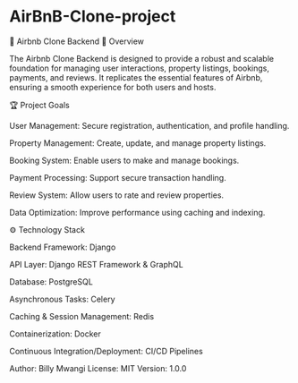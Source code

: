 # AirBnB-Clone-project
🏡 Airbnb Clone Backend
🚀 Overview

The Airbnb Clone Backend is designed to provide a robust and scalable foundation for managing user interactions, property listings, bookings, payments, and reviews. It replicates the essential features of Airbnb, ensuring a smooth experience for both users and hosts.

🏆 Project Goals

User Management: Secure registration, authentication, and profile handling.

Property Management: Create, update, and manage property listings.

Booking System: Enable users to make and manage bookings.

Payment Processing: Support secure transaction handling.

Review System: Allow users to rate and review properties.

Data Optimization: Improve performance using caching and indexing.

⚙️ Technology Stack

Backend Framework: Django

API Layer: Django REST Framework & GraphQL

Database: PostgreSQL

Asynchronous Tasks: Celery

Caching & Session Management: Redis

Containerization: Docker

Continuous Integration/Deployment: CI/CD Pipelines

Author: Billy Mwangi
License: MIT
Version: 1.0.0